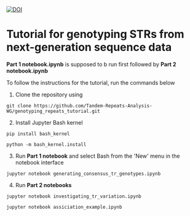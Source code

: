 [![DOI](https://zenodo.org/badge/789375751.svg)](https://zenodo.org/badge/latestdoi/789375751)

# Tutorial for genotyping STRs from next-generation sequence data


**Part 1 notebook.ipynb** is supposed to b run first followed by **Part 2 notebook.ipynb**

To follow the instructions for the tutorial, run the commands below

1. Clone the repository using
```
git clone https://github.com/Tandem-Repeats-Analysis-WG/genotyping_repeats_tutorial.git
```

2. Install Jupyter Bash kernel
```
pip install bash_kernel

python -m bash_kernel.install
```

3. Run **Part 1 notebook** and select Bash from the 'New' menu in the notebook interface
```
jupyter notebook generating_consensus_tr_genotypes.ipynb
```

4. Run **Part 2 notebooks**
```
jupyter notebook investigating_tr_variation.ipynb
```

```
jupyter notebook assiciation_example.ipynb
```
